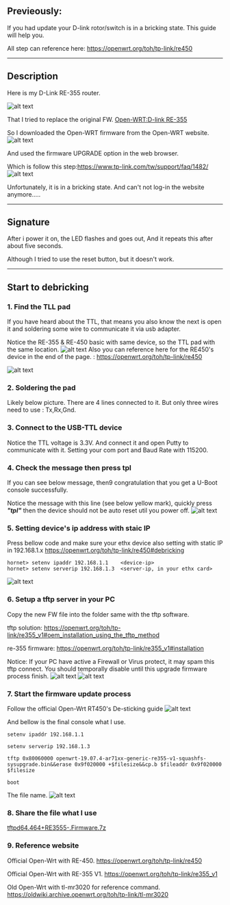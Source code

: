 ## Previeously:
If you had update your D-link rotor/switch is in a bricking state. This guide will help you.

All step can reference here: https://openwrt.org/toh/tp-link/re450

---
## Description
Here is my D-Link RE-355 router.

![alt text](image.png)

That I tried to replace the original FW.
[Open-WRT:D-link RE-355](<https://openwrt.org/toh/tp-link/re355_v1>)

So I downloaded the Open-WRT firmware from the Open-WRT website.
![alt text](image-1.png)

And used the firmware UPGRADE option in the web browser.

Which is follow this step:https://www.tp-link.com/tw/support/faq/1482/
![alt text](image-2.png)

Unfortunately, it is in a bricking state. 
And can't not log-in the website anymore.....



---
## Signature
After i power it on, the LED flashes and goes out, And it repeats this after about five seconds.

Although I tried to use the reset button, but it doesn't work.

---
## Start to debricking

### 1. Find the TLL pad
If you have heard about the TTL, that means you also know the next is open it and soldering some wire to communicate it via usb adapter.

Notice the RE-355 & RE-450 basic with same device, so the TTL pad with the same location.
![alt text](image-3.png)
Also you can reference here for the RE450's device in the end of the page. : https://openwrt.org/toh/tp-link/re450

![alt text](image-13.png)


### 2. Soldering the pad
Likely below picture. There are 4 lines connected to it.
But only three wires need to use : Tx,Rx,Gnd.

### 3. Connect to the USB-TTL device
Notice the TTL voltage is 3.3V.
And connect it and open Putty to communicate with it.
Setting your com port and Baud Rate with 115200.

### 4. Check the message then press tpl
If you can see below message, then9 congratulation that you get a U-Boot console successfully.

Notice the message with this line (see below yellow mark), quickly press ***"tpl"*** then the device should not be auto reset util you power off.
![alt text](image-4.png)

### 5. Setting device's ip address with staic IP
Press bellow code and make sure your ethx device also setting with static IP in 192.168.1.x
https://openwrt.org/toh/tp-link/re450#debricking
```script
hornet> setenv ipaddr 192.168.1.1    <device-ip>
hornet> setenv serverip 192.168.1.3  <server-ip, in your ethx card>
```
![alt text](image-11.png)

### 6. Setup a tftp server in your PC
Copy the new FW file into the folder same with the tftp software.

tftp solution: https://openwrt.org/toh/tp-link/re355_v1#oem_installation_using_the_tftp_method

re-355 firmware: https://openwrt.org/toh/tp-link/re355_v1#installation

Notice: If your PC have active a Firewall or Virus protect, it may spam this tftp connect. You should temporally disable until this upgrade firmware process finish.
![alt text](image-8.png)
![alt text](image-7.png)

### 7. Start the firmware update process
Follow the official Open-Wrt RT450's De-sticking guide
![alt text](image-12.png)


And bellow is the final console what I use.
```console
setenv ipaddr 192.168.1.1

setenv serverip 192.168.1.3

tftp 0x80060000 openwrt-19.07.4-ar71xx-generic-re355-v1-squashfs-sysupgrade.bin&&erase 0x9f020000 +$filesize&&cp.b $fileaddr 0x9f020000 $filesize

boot
```
The file name.
![alt text](image-10.png)


### 8. Share the file what I use
[tftpd64.464+RE3555-.Firmware.7z](<./tftpd64.464+RE3555-.Firmware.7z> "Tilte")



### 9. Reference website

Official Open-Wrt with RE-450.
https://openwrt.org/toh/tp-link/re450


Official Open-Wrt with RE-355 V1.
https://openwrt.org/toh/tp-link/re355_v1


Old Open-Wrt with tl-mr3020 for reference command.
https://oldwiki.archive.openwrt.org/toh/tp-link/tl-mr3020